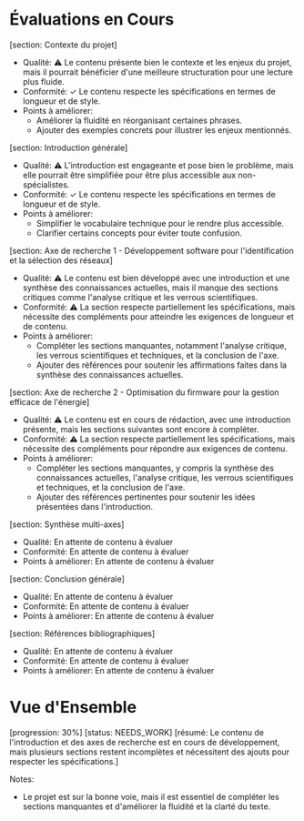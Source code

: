 # Évaluations en Cours

[section: Contexte du projet]
- Qualité: ⚠️ Le contenu présente bien le contexte et les enjeux du projet, mais il pourrait bénéficier d'une meilleure structuration pour une lecture plus fluide.
- Conformité: ✓ Le contenu respecte les spécifications en termes de longueur et de style.
- Points à améliorer: 
  - Améliorer la fluidité en réorganisant certaines phrases.
  - Ajouter des exemples concrets pour illustrer les enjeux mentionnés.

[section: Introduction générale]
- Qualité: ⚠️ L'introduction est engageante et pose bien le problème, mais elle pourrait être simplifiée pour être plus accessible aux non-spécialistes.
- Conformité: ✓ Le contenu respecte les spécifications en termes de longueur et de style.
- Points à améliorer: 
  - Simplifier le vocabulaire technique pour le rendre plus accessible.
  - Clarifier certains concepts pour éviter toute confusion.

[section: Axe de recherche 1 - Développement software pour l'identification et la sélection des réseaux]
- Qualité: ⚠️ Le contenu est bien développé avec une introduction et une synthèse des connaissances actuelles, mais il manque des sections critiques comme l'analyse critique et les verrous scientifiques.
- Conformité: ⚠️ La section respecte partiellement les spécifications, mais nécessite des compléments pour atteindre les exigences de longueur et de contenu.
- Points à améliorer: 
  - Compléter les sections manquantes, notamment l'analyse critique, les verrous scientifiques et techniques, et la conclusion de l'axe.
  - Ajouter des références pour soutenir les affirmations faites dans la synthèse des connaissances actuelles.

[section: Axe de recherche 2 - Optimisation du firmware pour la gestion efficace de l'énergie]
- Qualité: ⚠️ Le contenu est en cours de rédaction, avec une introduction présente, mais les sections suivantes sont encore à compléter.
- Conformité: ⚠️ La section respecte partiellement les spécifications, mais nécessite des compléments pour répondre aux exigences de contenu.
- Points à améliorer: 
  - Compléter les sections manquantes, y compris la synthèse des connaissances actuelles, l'analyse critique, les verrous scientifiques et techniques, et la conclusion de l'axe.
  - Ajouter des références pertinentes pour soutenir les idées présentées dans l'introduction.

[section: Synthèse multi-axes]
- Qualité: En attente de contenu à évaluer
- Conformité: En attente de contenu à évaluer
- Points à améliorer: En attente de contenu à évaluer

[section: Conclusion générale]
- Qualité: En attente de contenu à évaluer
- Conformité: En attente de contenu à évaluer
- Points à améliorer: En attente de contenu à évaluer

[section: Références bibliographiques]
- Qualité: En attente de contenu à évaluer
- Conformité: En attente de contenu à évaluer
- Points à améliorer: En attente de contenu à évaluer

# Vue d'Ensemble
[progression: 30%]
[status: NEEDS_WORK]
[résumé: Le contenu de l'introduction et des axes de recherche est en cours de développement, mais plusieurs sections restent incomplètes et nécessitent des ajouts pour respecter les spécifications.]

Notes:
- Le projet est sur la bonne voie, mais il est essentiel de compléter les sections manquantes et d'améliorer la fluidité et la clarté du texte.
